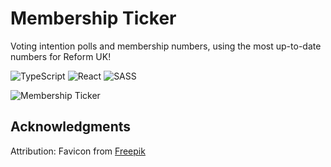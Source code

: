 # Membership Ticker
Voting intention polls and membership numbers, using the most up-to-date numbers for Reform UK!

![TypeScript](https://img.shields.io/badge/typescript-%23007ACC.svg?style=for-the-badge&logo=typescript&logoColor=white)
![React](https://img.shields.io/badge/react-%2320232a.svg?style=for-the-badge&logo=react&logoColor=%2361DAFB)
![SASS](https://img.shields.io/badge/SASS-hotpink.svg?style=for-the-badge&logo=SASS&logoColor=white)

![Membership Ticker](https://pitsy.dev/Images/Projects/membershipTicker.png)

## Acknowledgments
Attribution: Favicon from [Freepik](https://www.flaticon.com/authors/freepik)
